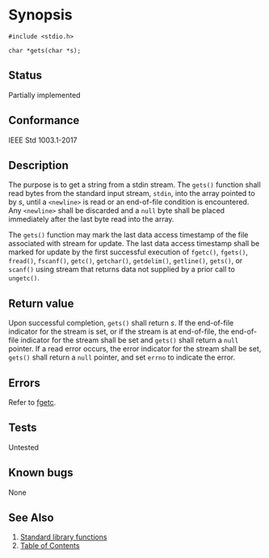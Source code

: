 # Synopsis

`#include <stdio.h>`

` char *gets(char *s); `

## Status

Partially implemented

## Conformance

IEEE Std 1003.1-2017

## Description

The purpose is to get a string from a stdin stream. The `gets()` function shall read bytes from the standard input
stream, `stdin`, into the array pointed to by _s_, until a `<newline>` is read or an end-of-file condition is
encountered. Any `<newline>` shall be discarded and a `null` byte shall be placed immediately after the last byte
read into the array.

The `gets()` function may mark the last data access timestamp of the file associated with stream for update. The last
data access timestamp shall be marked for update by the first successful execution of `fgetc()`, `fgets()`, `fread()`,
`fscanf()`, `getc()`, `getchar()`, `getdelim()`, `getline()`, `gets()`, or `scanf()` using stream that returns data not
supplied by a prior call to `ungetc()`.

## Return value

Upon successful completion, `gets()` shall return _s_. If the end-of-file indicator for the stream is set, or if the
stream is at end-of-file, the end-of-file indicator for the stream shall be set and `gets()` shall return a `null`
pointer. If a read error occurs, the error indicator for the stream shall be set, `gets()` shall return a `null`
pointer, and set `errno` to indicate the error.

## Errors

Refer to [fgetc](../f/fgetc.part-impl.md).

## Tests

Untested

## Known bugs

None

## See Also

1. [Standard library functions](../README.md)
2. [Table of Contents](../../../README.md)

